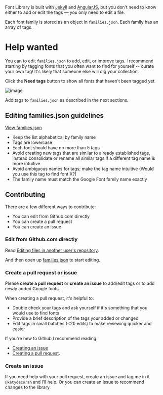 Font Library is built with [Jekyll](http://jekyllrb.com/) and [AngularJS](https://angularjs.org/), but you don't need to know either to add or edit the tags &mdash; you only need to edit a file.

Each font family is stored as an object in `families.json`. Each family has an array of tags.

# Help wanted

You can to edit `families.json` to add, edit, or improve tags. I recommend starting by tagging fonts that you often want to find for yourself -- curate your own tag! It's likely that someone else will dig your collection.

Click the **Need tags** button to show all fonts that haven't been tagged yet:

![image](https://cloud.githubusercontent.com/assets/2180540/8345655/436c219a-1ac0-11e5-81d2-eb37d89b5845.png)

Add tags to `families.json` as described in the next sections.

## Editing families.json guidelines

[View families.json](https://github.com/katydecorah/font-library/blob/gh-pages/families.json)

* Keep the list alphabetical by family name
* Tags are lowercase
* Each font should have no more than 5 tags
* Avoid creating new tags that are similar to already established tags, instead consolidate or rename all similar tags if a different tag name is more intuitive
* Avoid ambiguous names for tags; make the tag name intuitive (Would you use this tag to find font X?)
* The family name must match the Google Font family name exactly

## Contributing

There are a few different ways to contribute:

* You can edit from Github.com directly
* You can create a pull request
* You can create an issue

### Edit from Github.com directly

Read [Editing files in another user's repository](https://help.github.com/articles/editing-files-in-another-user-s-repository/).

And then open up [families.json](https://github.com/katydecorah/font-library/blob/gh-pages/families.json) to start editing.

### Create a pull request or issue

Please **create a pull request** or **create an issue** to add/edit tags or to add newly added Google fonts.

When creating a pull request, it's helpful to:

* Double check your tags and ask yourself if it's something that you would use to find fonts
* Provide a brief description of the tags your added or changed
* Edit tags in small batches (<20 edits) to make reviewing quicker and easier

If you're new to Github,I recommend reading:
* [Creating an issue](https://help.github.com/articles/creating-an-issue/) 
* [Creating a pull request](https://help.github.com/articles/creating-a-pull-request/). 

### Create an issue

If you need help with your pull request, create an issue and tag me in it `@katydecorah` and I'll help. Or you can create an issue to recommend changes to the library.

